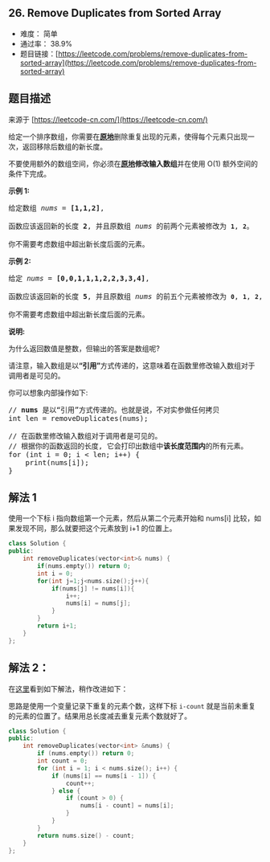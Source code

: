 ## 26. Remove Duplicates from Sorted Array

- 难度： 简单
- 通过率： 38.9%
- 题目链接：[https://leetcode.com/problems/remove-duplicates-from-sorted-array](https://leetcode.com/problems/remove-duplicates-from-sorted-array)


## 题目描述

来源于 [https://leetcode-cn.com/](https://leetcode-cn.com/)

<p>给定一个排序数组，你需要在<strong><a href="http://baike.baidu.com/item/%E5%8E%9F%E5%9C%B0%E7%AE%97%E6%B3%95" target="_blank">原地</a></strong>删除重复出现的元素，使得每个元素只出现一次，返回移除后数组的新长度。</p>

<p>不要使用额外的数组空间，你必须在<strong><a href="https://baike.baidu.com/item/%E5%8E%9F%E5%9C%B0%E7%AE%97%E6%B3%95" target="_blank">原地</a>修改输入数组</strong>并在使用 O(1) 额外空间的条件下完成。</p>

<p><strong>示例&nbsp;1:</strong></p>

<pre>给定数组 <em>nums</em> = <strong>[1,1,2]</strong>, 

函数应该返回新的长度 <strong>2</strong>, 并且原数组 <em>nums </em>的前两个元素被修改为 <strong><code>1</code></strong>, <strong><code>2</code></strong>。 

你不需要考虑数组中超出新长度后面的元素。</pre>

<p><strong>示例&nbsp;2:</strong></p>

<pre>给定<em> nums </em>= <strong>[0,0,1,1,1,2,2,3,3,4]</strong>,

函数应该返回新的长度 <strong>5</strong>, 并且原数组 <em>nums </em>的前五个元素被修改为 <strong><code>0</code></strong>, <strong><code>1</code></strong>, <strong><code>2</code></strong>, <strong><code>3</code></strong>, <strong><code>4</code></strong>。

你不需要考虑数组中超出新长度后面的元素。
</pre>

<p><strong>说明:</strong></p>

<p>为什么返回数值是整数，但输出的答案是数组呢?</p>

<p>请注意，输入数组是以<strong>&ldquo;引用&rdquo;</strong>方式传递的，这意味着在函数里修改输入数组对于调用者是可见的。</p>

<p>你可以想象内部操作如下:</p>

<pre>// <strong>nums</strong> 是以&ldquo;引用&rdquo;方式传递的。也就是说，不对实参做任何拷贝
int len = removeDuplicates(nums);

// 在函数里修改输入数组对于调用者是可见的。
// 根据你的函数返回的长度, 它会打印出数组中<strong>该长度范围内</strong>的所有元素。
for (int i = 0; i &lt; len; i++) {
&nbsp; &nbsp; print(nums[i]);
}
</pre>


## 解法 1

使用一个下标 i 指向数组第一个元素，然后从第二个元素开始和 nums[i] 比较，如果发现不同，那么就要把这个元素放到 i+1 的位置上。

```c++
class Solution {
public:
    int removeDuplicates(vector<int>& nums) {
        if(nums.empty()) return 0;
        int i = 0;
        for(int j=1;j<nums.size();j++){
            if(nums[j] != nums[i]){
                i++;
                nums[i] = nums[j];
            }
        }
        return i+1;
    }
};
```

## 解法 2：

在[这里](https://leetcode.com/problems/remove-duplicates-from-sorted-array/discuss/11782/Share-my-clean-C%2B%2B-code)看到如下解法，稍作改进如下：

思路是使用一个变量记录下重复的元素个数，这样下标 `i-count` 就是当前未重复的元素的位置了。结果用总长度减去重复元素个数就好了。

```c++
class Solution {
public:
    int removeDuplicates(vector<int> &nums) {
        if (nums.empty()) return 0;
        int count = 0;
        for (int i = 1; i < nums.size(); i++) {
            if (nums[i] == nums[i - 1]) {
                count++;
            } else {
                if (count > 0) {
                    nums[i - count] = nums[i];
                }
            }
        }
        return nums.size() - count;
    }
};
```